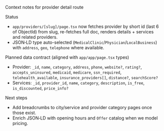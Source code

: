 Context notes for provider detail route

Status
- `app/providers/[slug]/page.tsx` now fetches provider by short id (last 6 of ObjectId) from slug, re-fetches full doc, renders details + services and related providers.
- JSON‑LD type auto-selected (`MedicalClinic`/`Physician`/`LocalBusiness`) with `address`, `geo`, `telephone` where available.

Planned data contract (aligned with `app/app/page.tsx` types)
- Provider: `_id`, `name`, `category`, `address`, `phone`, `website?`, `rating?`, `accepts_uninsured`, `medicaid`, `medicare`, `ssn_required`, `telehealth_available`, `insurance_providers[]`, `distance?`, `searchScore?`
- Services: `_id`, `provider_id`, `name`, `category`, `description`, `is_free`, `is_discounted`, `price_info?`

Next steps
- Add breadcrumbs to city/service and provider category pages once those exist.
- Enrich JSON‑LD with opening hours and `Offer` catalog when we model pricing.


